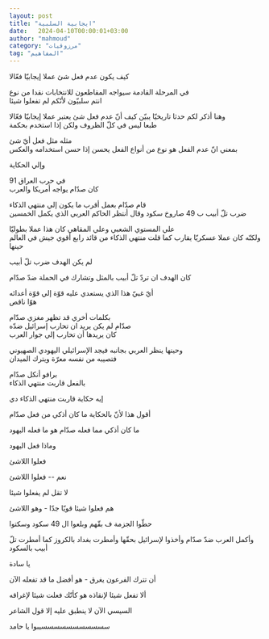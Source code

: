 ```yaml
---
layout: post
title: "ايجابية السلبية"
date:   2024-04-10T00:00:01+03:00
author: "mahmoud"
category: "مرزوقيات"
tag: "المفاهيم"
---
```



كيف يكون عدم فعل شئ عملا إيجابيّا فعّالا

في المرحلة القادمة سيواجه المقاطعون للانتخابات نقدا من
نوع  
انتم سلبيّون لأنّكم لم تفعلوا شيئا

وهنا أذكر لكم حدثا تاريخيّا يبيّن كيف أنّ عدم فعل شئ يعتبر
عملا إيجابيّا فعّالا  
طبعا ليس في كلّ الظروف ولكن إذا استخدم بحكمة

مثله مثل فعل أيّ شئ  
بمعني انّ عدم الفعل هو نوع من أنواع الفعل يحسن إذا حسن استخدامه
والعكس

وإلي الحكاية

في حرب العراق 91  
كان صدّام يواجه أمريكا والعرب

قام صدّام بعمل أقرب ما يكون إلي منتهي الذكاء  
ضرب تلّ أبيب ب 49 صاروخ سكود وقال أنتظر الحاكم العربي الذي يكمل
الخمسين

علي المستوي الشعبي وعلي المقاهي كان هذا عملا بطوليّا  
ولكنّه كان عملا عسكريّا يقارب كما قلت منتهي الذكاء من قائد رابع أقوي جيش
في العالم حينها

لم يكن الهدف ضرب تلّ أبيب

كان الهدف ان تردّ تلّ أبيب بالمثل وتشارك في الحملة ضدّ
صدّام

أيّ غبيّ هذا الذي يستعدي عليه قوّة إلي قوّة أعدائه  
هوّا ناقص

بكلمات أخري قد تظهر مغزي صدّام  
صدّام لم يكن يريد ان تحارب إسرائيل ضدّه  
كان يريدها أن تحارب إلي جوار العرب

وحينها ينظر العربي بجانبه فيجد الإسرائيلي اليهودي
الصهيوني  
فتصيبه من نفسه معرّة ويترك الميدان

برافو أنكل صدّام  
بالفعل قاربت منتهي الذكاء

إيه حكاية قاربت منتهي الذكاء دي

أقول هذا لأنّ بالحكاية ما كان أذكي من فعل صدّام

ما كان أذكي مما فعله صدّام هو ما فعله اليهود

وماذا فعل اليهود

فعلوا اللاشئ

نعم -- فعلوا اللاشئ

لا تقل لم يفعلوا شيئا

هم فعلوا شيئا قويّا جدّا - وهو اللاشئ

حطّوا الجزمة ف بقّهم وبلعوا ال 49 سكود وسكتوا

وأكمل العرب ضدّ صدّام وأخذوا لإسرائيل بحقّها وأمطرت بغداد
بالكروز كما أمطرت تلّ أبيب بالسكود

يا سادة

أن تترك الفرعون يغرق - هو أفضل ما قد تفعله الآن

ألا تفعل شيئا لإنقاذه هو كأنّك فعلت شيئا لإغراقه

السيسي الآن لا ينطبق عليه إلا قول الشاعر

سسسسسسسسسسسيبوا يا حامد

